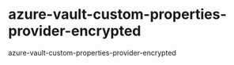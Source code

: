 # azure-vault-custom-properties-provider-encrypted
azure-vault-custom-properties-provider-encrypted 
